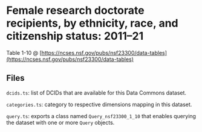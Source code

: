 # Female research doctorate recipients, by ethnicity, race, and citizenship status: 2011–21

Table 1-10 @ [https://ncses.nsf.gov/pubs/nsf23300/data-tables](https://ncses.nsf.gov/pubs/nsf23300/data-tables)

## Files

`dcids.ts`: list of DCIDs that are available for this Data Commons dataset.

`categories.ts`: category to respective dimensions mapping in this dataset.

`query.ts`: exports a class named `Query_nsf23300_1_10` that enables querying the dataset with one or more `Query` objects.
